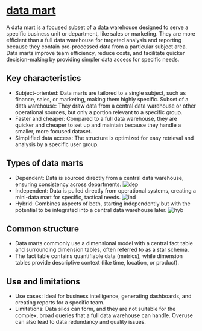 # **[data mart](https://www.geeksforgeeks.org/data-analysis/what-is-data-mart/#:~:text=Structures%20of%20Data%20Mart&text=A%20common%20data%20mart%20structure,supports%20effective%20querying%20and%20analysis.)**

A data mart is a focused subset of a data warehouse designed to serve a specific business unit or department, like sales or marketing. They are more efficient than a full data warehouse for targeted analysis and reporting because they contain pre-processed data from a particular subject area. Data marts improve team efficiency, reduce costs, and facilitate quicker decision-making by providing simpler data access for specific needs.  

## Key characteristics

- Subject-oriented: Data marts are tailored to a single subject, such as finance, sales, or marketing, making them highly specific.
Subset of a data warehouse: They draw data from a central data warehouse or other operational sources, but only a portion relevant to a specific group.
- Faster and cheaper: Compared to a full data warehouse, they are quicker and cheaper to set up and maintain because they handle a smaller, more focused dataset.
- Simplified data access: The structure is optimized for easy retrieval and analysis by a specific user group.

## Types of data marts

- Dependent: Data is sourced directly from a central data warehouse, ensuring consistency across departments.
![dep](https://media.geeksforgeeks.org/wp-content/uploads/20250210103847187090/Dependentdm.webp)
- Independent: Data is pulled directly from operational systems, creating a mini-data mart for specific, tactical needs.
![ind](https://media.geeksforgeeks.org/wp-content/uploads/20250210103803362801/independentdm.webp)
- Hybrid: Combines aspects of both, starting independently but with the potential to be integrated into a central data warehouse later.
![hyb](https://media.geeksforgeeks.org/wp-content/uploads/20250210104012812031/Hybriddm.webp)

## Common structure

- Data marts commonly use a dimensional model with a central fact table and surrounding dimension tables, often referred to as a star schema.
- The fact table contains quantifiable data (metrics), while dimension tables provide descriptive context (like time, location, or product).

## Use and limitations

- Use cases: Ideal for business intelligence, generating dashboards, and creating reports for a specific team.
- Limitations: Data silos can form, and they are not suitable for the complex, broad queries that a full data warehouse can handle. Overuse can also lead to data redundancy and quality issues.
